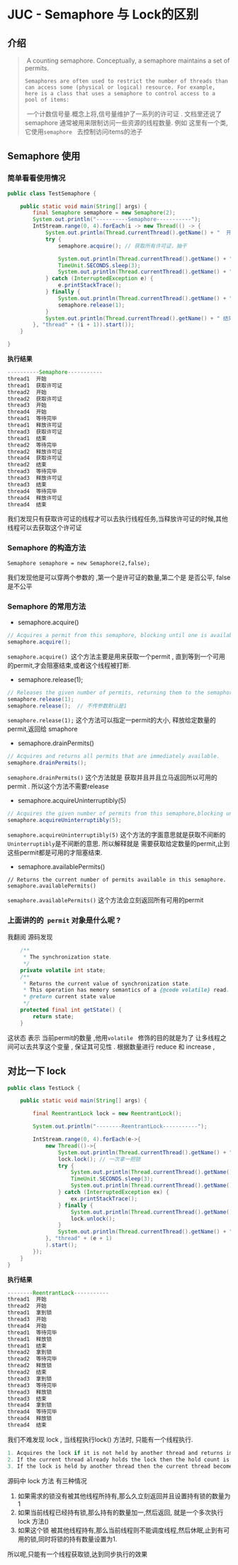 # JUC - Semaphore 与 Lock的区别

## 介绍

> ​	A counting semaphore.  Conceptually, a semaphore maintains a set of permits. 
>
> ```
> Semaphores are often used to restrict the number of threads than can access some (physical or logical) resource. For example, here is a class that uses a semaphore to control access to a pool of items:
> ```
>
> ​	一个计数信号量.概念上将,信号量维护了一系列的许可证 . 文档里还说了semaphore 通常被用来限制访问一些资源的线程数量. 例如 这里有一个类,它使用`semaphore ` 去控制访问items的池子
>
> 



## Semaphore  使用

### 简单看看使用情况

```java
public class TestSemaphore {

    public static void main(String[] args) {
        final Semaphore semaphore = new Semaphore(2);
        System.out.println("----------Semaphore-----------");
        IntStream.range(0, 4).forEach(i -> new Thread(() -> {
            System.out.println(Thread.currentThread().getName() + "  开始");
            try {
                semaphore.acquire(); // 获取所有许可证，抽干

                System.out.println(Thread.currentThread().getName() + "  获取许可证");
                TimeUnit.SECONDS.sleep(3);
                System.out.println(Thread.currentThread().getName() + "  等待完毕");
            } catch (InterruptedException e) {
                e.printStackTrace();
            } finally {
                System.out.println(Thread.currentThread().getName() + "  释放许可证");
                semaphore.release(1);
            }
            System.out.println(Thread.currentThread().getName() + " 结束");
        }, "thread" + (i + 1)).start());
    }

}
```

**执行结果**

```java
----------Semaphore-----------
thread1  开始
thread1  获取许可证
thread2  开始
thread2  获取许可证
thread3  开始
thread4  开始
thread1  等待完毕
thread1  释放许可证
thread3  获取许可证
thread1  结束
thread2  等待完毕
thread2  释放许可证
thread4  获取许可证
thread2  结束
thread3  等待完毕
thread3  释放许可证
thread3  结束
thread4  等待完毕
thread4  释放许可证
thread4  结束
```

我们发现只有获取许可证的线程才可以去执行线程任务,当释放许可证的时候,其他线程可以去获取这个许可证

### Semaphore  的构造方法

```
Semaphore semaphore = new Semaphore(2,false);
```

我们发现他是可以穿两个参数的 ,第一个是许可证的数量,第二个是 是否公平, false是不公平

### Semaphore  的常用方法

- semaphore.acquire()

```java
// Acquires a permit from this semaphore, blocking until one is available, or the thread is {@linkplain Thread#interrupt interrupted}.
semaphore.acquire(); 
```

`semaphore.acquire() `这个方法主要是用来获取一个permit , 直到等到一个可用的permit,才会阻塞结束,或者这个线程被打断.

- semaphore.release(1);

```java
// Releases the given number of permits, returning them to the semaphore.
semaphore.release(1);
semaphore.release();  // 不传参数默认是1 
```

`semaphore.release(1);`  这个方法可以指定一permit的大小, 释放给定数量的permit,返回给 smaphore 

- semaphore.drainPermits()

```java
// Acquires and returns all permits that are immediately available.
semaphore.drainPermits();
```

`semaphore.drainPermits()` 这个方法就是 获取并且并且立马返回所以可用的permit . 所以这个方法不需要release

- semaphore.acquireUninterruptibly(5)

```java
// Acquires the given number of permits from this semaphore,blocking until all are available.
semaphore.acquireUninterruptibly(5);
```

`semaphore.acquireUninterruptibly(5)` 这个方法的字面意思就是获取不间断的 `Uninterruptibly`是不间断的意思. 所以解释就是 需要获取给定数量的permit,止到这些permit都是可用的才阻塞结束.

- semaphore.availablePermits()

```
// Returns the current number of permits available in this semaphore.
semaphore.availablePermits()
```

`semaphore.availablePermits()` 这个方法会立刻返回所有可用的permit 



### 上面讲的的` permit` 对象是什么呢 ? 

我翻阅 源码发现 

```java
 	/**
     * The synchronization state.
     */
    private volatile int state;
	/**
     * Returns the current value of synchronization state.
     * This operation has memory semantics of a {@code volatile} read.
     * @return current state value
     */
    protected final int getState() {
        return state;
    }
```

这状态 表示 当前permit的数量 ,他用`volatile ` 修饰的目的就是为了 让多线程之间可以去共享这个变量 , 保证其可见性 . 根据数量进行 reduce 和 increase , 





## 对比一下 lock



```java
public class TestLock {

    public static void main(String[] args) {

        final ReentrantLock lock = new ReentrantLock();

        System.out.println("--------ReentrantLock-----------");

        IntStream.range(0, 4).forEach(e->{
            new Thread(()->{
                System.out.println(Thread.currentThread().getName() + "  开始");
                lock.lock(); // 一次拿一把锁
                try {
                    System.out.println(Thread.currentThread().getName() + "  拿到锁");
                    TimeUnit.SECONDS.sleep(3);
                    System.out.println(Thread.currentThread().getName() + "  等待完毕");
                } catch (InterruptedException ex) {
                    ex.printStackTrace();
                } finally {
                    System.out.println(Thread.currentThread().getName() + "  释放锁");
                    lock.unlock();
                }
                System.out.println(Thread.currentThread().getName() + "  结束");
            }, "thread" + (e + 1)
            ).start();
        });
    }
}
```

**执行结果**

```java
--------ReentrantLock-----------
thread1  开始
thread2  开始
thread1  拿到锁
thread3  开始
thread4  开始
thread1  等待完毕
thread1  释放锁
thread1  结束
thread2  拿到锁
thread2  等待完毕
thread2  释放锁
thread2  结束
thread3  拿到锁
thread3  等待完毕
thread3  释放锁
thread3  结束
thread4  拿到锁
thread4  等待完毕
thread4  释放锁
thread4  结束
```

我们不难发现  lock , 当线程执行lock() 方法时, 只能有一个线程执行.

```java
1. Acquires the lock if it is not held by another thread and returns immediately, setting the lock hold count to one.
2. If the current thread already holds the lock then the hold count is incremented by one and the method returns immediately.
3. If the lock is held by another thread then the current thread becomes disabled for thread scheduling purposes and lies dormant until the lock has been acquired, at which time the lock hold count is set to one.    
```

源码中 lock 方法 有三种情况

1. 如果需求的锁没有被其他线程所持有,那么久立刻返回并且设置持有锁的数量为1
2. 如果当前线程已经持有锁,那么持有的数量加一,然后返回,  就是一个多次执行 lock 方法() 
3. 如果这个锁 被其他线程持有,那么当前线程则不能调度线程,然后休眠,止到有可用的锁,同时将锁的持有数量设置为1.

所以呢,只能有一个线程获取锁,达到同步执行的效果